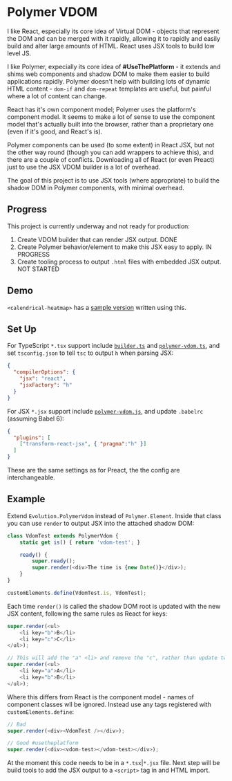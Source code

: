 # Polymer VDOM

I like React, especially its core idea of Virtual DOM - objects that represent the DOM and can be merged with it rapidly, allowing it to rapidly and easily build and alter large amounts of HTML. React uses JSX tools to build low level JS.

I like Polymer, expecially its core idea of **#UseThePlatform** - it extends and shims web components and shadow DOM to make them easier to build applications rapidly. Polymer doesn't help with building lots of dynamic HTML content - `dom-if` and `dom-repeat` templates are useful, but painful where a lot of content can change.

React has it's own component model; Polymer uses the platform's component model. It seems to make a lot of sense to use the component model that's actually built into the browser, rather than a proprietary one (even if it's good, and React's is). 

Polymer components can be used (to some extent) in React JSX, but not the other way round (though you can add wrappers to achieve this), and there are a couple of conflicts. Downloading all of React (or even Preact) just to use the JSX VDOM builder is a lot of overhead. 

The goal of this project is to use JSX tools (where appropriate) to build the shadow DOM in Polymer components, with minimal overhead.

## Progress

This project is currently underway and not ready for production:

1. Create VDOM builder that can render JSX output.  DONE
2. Create Polymer behavior/element to make this JSX easy to apply. IN PROGRESS
3. Create tooling process to output `.html` files with embedded JSX output. NOT STARTED

## Demo 

`<calendrical-heatmap>` has a [sample version](https://github.com/EvolutionJobs/calendrical-heatmap/blob/master/calendrical-heatmap.tsx) written using this.

## Set Up

For TypeScript `*.tsx` support include [`builder.ts`](Builder.ts) and [`polymer-vdom.ts`](polymer-vdom.js), and set `tsconfig.json` to tell `tsc` to output `h` when parsing JSX:

```json
{
  "compilerOptions": {
    "jsx": "react",
    "jsxFactory": "h"
  }
}
```

For JSX `*.jsx` support include [`polymer-vdom.js`](polymer-vdom.js), and update `.babelrc` (assuming Babel 6):

```json
{
  "plugins": [
    ["transform-react-jsx", { "pragma":"h" }]
  ]
}
```

These are the same settings as for Preact, the the config are interchangeable.

## Example

Extend `Evolution.PolymerVdom` instead of `Polymer.Element`. Inside that class you can use `render` to output JSX into the attached shadow DOM:

```js
class VdomTest extends PolymerVdom {
    static get is() { return 'vdom-test'; }

    ready() {
        super.ready();
        super.render(<div>The time is {new Date()}</div>);
    }
}

customElements.define(VdomTest.is, VdomTest);
```

Each time `render()` is called the shadow DOM root is updated with the new JSX content, following the same rules as React for keys:

```js
super.render(<ul>
    <li key="b">B</li>
    <li key="c">C</li>
</ul>);

// This will add the "a" <li> and remove the "c", rather than update two nodes
super.render(<ul>
    <li key="a">A</li>
    <li key="b">B</li>
</ul>);
```

Where this differs from React is the component model - names of component classes wll be ignored. Instead use any tags registered with `customElements.define`:

```js
// Bad
super.render(<div><VdomTest /></div>);

// Good #usetheplatform
super.render(<div><vdom-test></vdom-test></div>);
```

At the moment this code needs to be in a `*.tsx`|`*.jsx` file. Next step will be build tools to add the JSX output to a `<script>` tag in and HTML import.